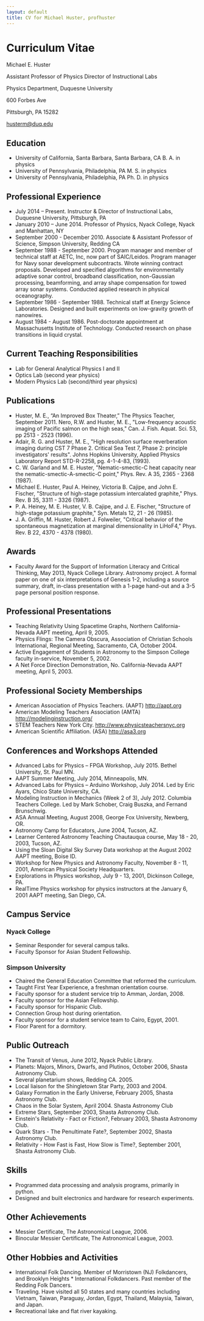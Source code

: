```yaml
---
layout: default
title: CV for Michael Huster, profhuster
---
```

# Curriculum Vitae
Michael E. Huster


Assistant Professor of Physics
Director of Instructional Labs


Physics Department, Duquesne University 


600 Forbes Ave


Pittsburgh, PA 15282


husterm@duq.edu


## Education
* University of California, Santa Barbara, Santa Barbara, CA	B. A. in physics
* University of Pennsylvania, Philadelphia, PA			M. S. in physics
* University of Pennsylvania, Philadelphia, PA			Ph. D. in physics

## Professional Experience
* July 2014 – Present.
Instructor & Director of Instructional Labs, Duquesne University, Pittsburgh, PA
* January 2010 – June 2014. 
Professor of Physics, Nyack College, Nyack and Manhattan, NY
* September 2000 - December 2010. 
Associate  & Assistant Professor of Science, Simpson University, Redding CA 
* September 1988 - September 2000. 
Program manager and member of technical staff at AETC, Inc, now part of SAIC/Leidos. Program manager for Navy sonar development subcontracts. Wrote winning contract proposals.
Developed and specified algorithms for environmentally adaptive sonar control, broadband classification, non-Gaussian processing, beamforming, and array shape compensation for towed array sonar systems. 
Conducted applied research in physical oceanography. 
* September 1986 - September 1988. 
Technical staff at Energy Science Laboratories. Designed and built experiments on low-gravity growth of nanowires. 
* August 1984 - August 1986. 
Post-doctorate appointment at Massachusetts Institute of Technology. Conducted research on phase transitions in liquid crystal. 
## Current Teaching Responsibilities
* Lab for General Analytical Physics I and II
* Optics Lab (second year physics)
* Modern Physics Lab (second/third year physics)


## Publications
* Huster, M. E., “An Improved Box Theater,” The Physics Teacher, September 2011.
Nero, R.W. and Huster, M. E., "Low-frequency acoustic imaging of Pacific salmon on the high seas," Can. J. Fish. Aquat. Sci. 53, pp 2513 - 2523 (1996). 
* Adair, R. G. and Huster, M. E., "High resolution surface reverberation imaging during CST 7 Phase 2. Critical Sea Test 7, Phase 2: principle investigators' results". Johns Hopkins University, Applied Physics Laboratory Report STD-R-2258, pg. 4-1-4-83, (1993). 
* C. W. Garland and M. E. Huster, "Nematic-smectic-C heat capacity near the nematic-smectic-A-smectic-C point," Phys. Rev. A 35, 2365 - 2368 (1987). 
* Michael E. Huster, Paul A. Heiney, Victoria B. Cajipe, and John E. Fischer, "Structure of high-stage potassium intercalated graphite," Phys. Rev. B 35, 3311 - 3326 (1987). 
* P. A. Heiney, M. E. Huster, V. B. Cajipe, and J. E. Fischer, "Structure of high-stage potassium graphite," Syn. Metals 12, 21 - 26 (1985). 
* J. A. Griffin, M. Huster, Robert J. Folweiler, "Critical behavior of the spontaneous magnetization at marginal dimensionality in LiHoF4," Phys. Rev. B 22, 4370 - 4378 (1980). 

## Awards
* Faculty Award for the Support of Information Literacy and Critical Thinking, May 2013, Nyack College Library. Astronomy project. A formal paper on one of six interpretations of Genesis 1-2, including a source summary, draft, in-class presentation with a 1-page hand-out and a 3-5 page personal position response. 


## Professional Presentations
* Teaching Relativity Using Spacetime Graphs, Northern California-Nevada AAPT meeting, April 9, 2005. 
* Physics Flings: The Camera Obscura, Association of Christian Schools International, Regional Meeting, Sacramento, CA, October 2004. 
* Active Engagement of Students in Astronomy to the Simpson College faculty in-service, November 5, 2002. 
* A Net Force Direction Demonstration, No. California-Nevada AAPT meeting, April 5, 2003. 

## Professional Society Memberships
* American Association of Physics Teachers. (AAPT) http://aapt.org
* American Modeling Teachers  Association (AMTA) http://modelinginstruction.org/
* STEM Teachers New York City. http://www.physicsteachersnyc.org 
* American Scientific Affiliation. (ASA) http://asa3.org


## Conferences and Workshops Attended
* Advanced Labs for Physics – FPGA Workshop, July 2015. Bethel University, St. Paul MN.
* AAPT Summer Meeting, July 2014, Minneapolis, MN.
* Advanced Labs for Physics – Arduino Workshop, July 2014. Led by Eric Ayars, Chico State University, CA.
* Modeling Instruction in Mechanics (Week 2 of 3), July 2012. Columbia Teachers College. Led by Mark Schober, Craig Buszka, and Fernand Brunschwig. 
* ASA Annual Meeting, August 2008, George Fox University, Newberg, OR. 
* Astronomy Camp for Educators, June 2004, Tucson, AZ. 
* Learner Centered Astronomy Teaching Chautauqua course, May 18 - 20, 2003, Tucson, AZ. 
* Using the Sloan Digital Sky Survey Data workshop at the August 2002 AAPT meeting, Boise ID. 
* Workshop for New Physics and Astronomy Faculty, November 8 - 11, 2001, American Physical Society Headquarters. 
* Explorations in Physics workshop, July 9 - 13, 2001, Dickinson College, PA. 
* RealTime Physics workshop for physics instructors at the January 6, 2001 AAPT meeting, San Diego, CA. 


## Campus Service
### Nyack College
* Seminar Responder for several campus talks.
* Faculty Sponsor for Asian Student Fellowship.

### Simpson University 
* Chaired the General Education Committee that reformed the curriculum.
* Taught First Year Experience, a freshman orientation course. 
* Faculty sponsor for a student service trip to Amman, Jordan, 2008.
* Faculty sponsor for the Asian Fellowship. 
* Faculty sponsor for Hispanic Club. 
* Connection Group host during orientation. 
* Faculty sponsor for a student service team to Cairo, Egypt, 2001. 
* Floor Parent for a dormitory. 

## Public Outreach
* The Transit of Venus, June 2012, Nyack Public Library.
* Planets: Majors, Minors, Dwarfs, and Plutinos, October 2006, Shasta Astronomy Club. 
* Several planetarium shows, Redding CA. 2005. 
* Local liaison for the Shingletown Star Party, 2003 and 2004. 
* Galaxy Formation in the Early Universe, February 2005, Shasta Astronomy Club. 
* Chaos in the Solar System, April 2004. Shasta Astronomy Club 
* Extreme Stars, September 2003, Shasta Astronomy Club. 
* Einstein's Relativity - Fact or Fiction?, February 2003, Shasta Astronomy Club. 
* Quark Stars - The Penultimate Fate?, September 2002, Shasta Astronomy Club. 
* Relativity - How Fast is Fast, How Slow is Time?, September 2001, Shasta Astronomy Club. 

## Skills
* Programmed data processing and analysis programs, primarily in python. 
* Designed and built electronics and hardware for research experiments.


## Other Achievements
* Messier Certificate, The Astronomical League, 2006. 
* Binocular Messier Certificate, The Astronomical League, 2003. 

## Other Hobbies and Activities
* International Folk Dancing. Member of Morristown (NJ) Folkdancers, and Brooklyn Heights * International Folkdancers. Past member of the Redding Folk Dancers.
* Traveling. Have visited all 50 states and many countries including Vietnam, Taiwan, Paraguay, Jordan, Egypt, Thailand, Malaysia, Taiwan, and Japan.
* Recreational lake and flat river kayaking.
